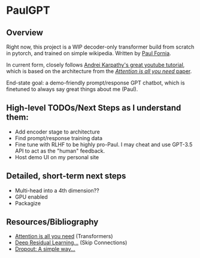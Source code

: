 # PaulGPT

## Overview

Right now, this project is a WIP decoder-only transformer build from scratch in pytorch, and trained on simple wikipedia. Written by [Paul Fornia](www.paulfornia.com).

In current form, closely follows [Andrei Karpathy's great youtube tutorial](https://www.youtube.com/watch?v=kCc8FmEb1nY), which is based on the architecture from the [*Attention is all you need* paper](https://arxiv.org/abs/1706.03762).

End-state goal: a demo-friendly prompt/response GPT chatbot, which is finetuned to always say great things about me (Paul).

## High-level TODOs/Next Steps as I understand them:
* Add encoder stage to architecture
* Find prompt/response training data
* Fine tune with RLHF to be highly pro-Paul. I may cheat and use GPT-3.5 API to act as the "human" feedback.
* Host demo UI on my personal site


## Detailed, short-term next steps
* Multi-head into a 4th dimension??
* GPU enabled
* Packagize


## Resources/Bibliography
* [Attention is all you need](https://arxiv.org/abs/1706.03762) (Transformers)
* [Deep Residual Learning...](https://arxiv.org/abs/1512.03385) (Skip Connections)
* [Dropout: A simple way...](https://jmlr.org/papers/volume15/srivastava14a/srivastava14a.pdf)
